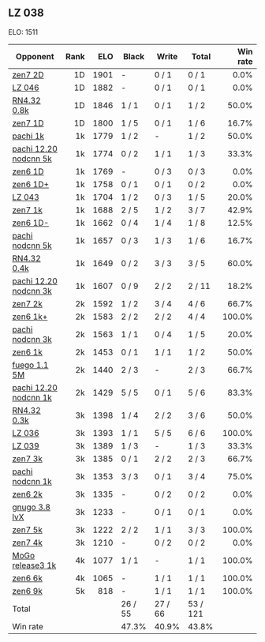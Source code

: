 ## LZ 038 ##

ELO: 1511

Opponent | Rank | ELO | Black | Write | Total | Win rate
---------|-----:|----:|-------|-------|-------|-------:
[zen7 2D](zen7%202D.md) | 1D | 1901 | - | 0 / 1 | 0 / 1 | 0.0%
[LZ 046](LZ%20046.md) | 1D | 1882 | - | 0 / 1 | 0 / 1 | 0.0%
[RN4.32 0.8k](RN4.32%200.8k.md) | 1D | 1846 | 1 / 1 | 0 / 1 | 1 / 2 | 50.0%
[zen7 1D](zen7%201D.md) | 1D | 1800 | 1 / 5 | 0 / 1 | 1 / 6 | 16.7%
[pachi 1k](pachi%201k.md) | 1k | 1779 | 1 / 2 | - | 1 / 2 | 50.0%
[pachi 12.20 nodcnn 5k](pachi%2012.20%20nodcnn%205k.md) | 1k | 1774 | 0 / 2 | 1 / 1 | 1 / 3 | 33.3%
[zen6 1D](zen6%201D.md) | 1k | 1769 | - | 0 / 3 | 0 / 3 | 0.0%
[zen6 1D+](zen6%201D+.md) | 1k | 1758 | 0 / 1 | 0 / 1 | 0 / 2 | 0.0%
[LZ 043](LZ%20043.md) | 1k | 1704 | 1 / 2 | 0 / 3 | 1 / 5 | 20.0%
[zen7 1k](zen7%201k.md) | 1k | 1688 | 2 / 5 | 1 / 2 | 3 / 7 | 42.9%
[zen6 1D-](zen6%201D-.md) | 1k | 1662 | 0 / 4 | 1 / 4 | 1 / 8 | 12.5%
[pachi nodcnn 5k](pachi%20nodcnn%205k.md) | 1k | 1657 | 0 / 3 | 1 / 3 | 1 / 6 | 16.7%
[RN4.32 0.4k](RN4.32%200.4k.md) | 1k | 1649 | 0 / 2 | 3 / 3 | 3 / 5 | 60.0%
[pachi 12.20 nodcnn 3k](pachi%2012.20%20nodcnn%203k.md) | 1k | 1607 | 0 / 9 | 2 / 2 | 2 / 11 | 18.2%
[zen7 2k](zen7%202k.md) | 2k | 1592 | 1 / 2 | 3 / 4 | 4 / 6 | 66.7%
[zen6 1k+](zen6%201k+.md) | 2k | 1583 | 2 / 2 | 2 / 2 | 4 / 4 | 100.0%
[pachi nodcnn 3k](pachi%20nodcnn%203k.md) | 2k | 1563 | 1 / 1 | 0 / 4 | 1 / 5 | 20.0%
[zen6 1k](zen6%201k.md) | 2k | 1453 | 0 / 1 | 1 / 1 | 1 / 2 | 50.0%
[fuego 1.1 5M](fuego%201.1%205M.md) | 2k | 1440 | 2 / 3 | - | 2 / 3 | 66.7%
[pachi 12.20 nodcnn 1k](pachi%2012.20%20nodcnn%201k.md) | 2k | 1429 | 5 / 5 | 0 / 1 | 5 / 6 | 83.3%
[RN4.32 0.3k](RN4.32%200.3k.md) | 3k | 1398 | 1 / 4 | 2 / 2 | 3 / 6 | 50.0%
[LZ 036](LZ%20036.md) | 3k | 1393 | 1 / 1 | 5 / 5 | 6 / 6 | 100.0%
[LZ 039](LZ%20039.md) | 3k | 1389 | 1 / 3 | - | 1 / 3 | 33.3%
[zen7 3k](zen7%203k.md) | 3k | 1385 | 0 / 1 | 2 / 2 | 2 / 3 | 66.7%
[pachi nodcnn 1k](pachi%20nodcnn%201k.md) | 3k | 1353 | 3 / 3 | 0 / 1 | 3 / 4 | 75.0%
[zen6 2k](zen6%202k.md) | 3k | 1335 | - | 0 / 2 | 0 / 2 | 0.0%
[gnugo 3.8 lvX](gnugo%203.8%20lvX.md) | 3k | 1233 | - | 0 / 1 | 0 / 1 | 0.0%
[zen7 5k](zen7%205k.md) | 3k | 1222 | 2 / 2 | 1 / 1 | 3 / 3 | 100.0%
[zen7 4k](zen7%204k.md) | 3k | 1210 | - | 0 / 2 | 0 / 2 | 0.0%
[MoGo release3 1k](MoGo%20release3%201k.md) | 4k | 1077 | 1 / 1 | - | 1 / 1 | 100.0%
[zen6 6k](zen6%206k.md) | 4k | 1065 | - | 1 / 1 | 1 / 1 | 100.0%
[zen6 9k](zen6%209k.md) | 5k | 818 | - | 1 / 1 | 1 / 1 | 100.0%
Total | | | 26 / 55 | 27 / 66 | 53 / 121 | 
Win rate| | | 47.3% | 40.9% | 43.8% | 
